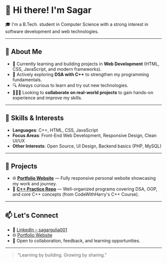 # 👋 Hi there! I'm Sagar

🎓 I'm a B.Tech. student in Computer Science with a strong interest in software development and web technologies.

---

## 🚀 About Me

- 🌱 Currently learning and building projects in **Web Development** (HTML, CSS, JavaScript, and modern frameworks).
- 🧠 Actively exploring **DSA with C++** to strengthen my programming fundamentals.
- 🔍 Always curious to learn and try out new technologies.
- 👨🏿‍💻 Looking to **collaborate on real-world projects** to gain hands-on experience and improve my skills.

---

## 💼 Skills & Interests

- **Languages**: C++, HTML, CSS, JavaScript
- **Focus Areas**: Front-End Web Development, Responsive Design, Clean UI/UX
- **Other Interests**: Open Source, UI Design, Backend basics (PHP, MySQL)

---

## 🧩 Projects

- 🌐 **[Portfolio Website](https://sagargulia001.github.io/My-Portfolio/)** — Fully responsive personal website showcasing my work and journey.
- 🧮 **[C++ Practice Repo](https://github.com/sagargulia001/My-C-Plus-Plus-Journey)** — Well-organized programs covering DSA, OOP, and core C++ concepts (from CodeWithHarry's C++ Course).

---

## 📫 Let's Connect

- 💼 [LinkedIn – sagargulia001](https://www.linkedin.com/in/sagargulia001/)
- 🌐 [Portfolio Website](https://sagargulia001.github.io/My-Portfolio/)
- 📨 Open to collaboration, feedback, and learning opportunities.

---

> “Learning by building. Growing by sharing.”
